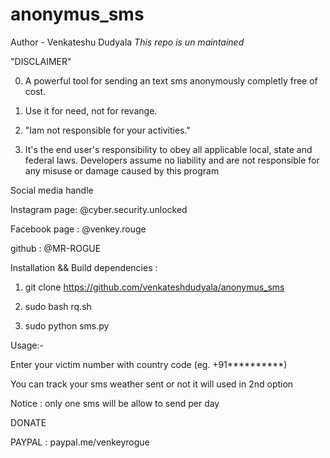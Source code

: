 # anonymus_sms
Author - Venkateshu Dudyala
*This repo is un maintained*



"DISCLAIMER"


0. A powerful tool for sending an text sms anonymously completly free of cost.

1. Use it for need, not for revange.

2. "Iam not responsible for your activities."

3. It's the end user's responsibility to obey all applicable local, state and federal laws. Developers assume no liability and are not responsible for any misuse or damage caused by this program

Social media handle

Instagram page: @cyber.security.unlocked

Facebook page : @venkey.rouge 

github    : @MR-ROGUE



Installation && Build dependencies :
 


1. git clone https://github.com/venkateshdudyala/anonymus_sms 


2. sudo bash rq.sh


3. sudo python sms.py


Usage:-


Enter your victim number with country code (eg. +91**********)

You can track your sms weather sent or not it will used in 2nd option

Notice : only one sms will be allow to send per day


DONATE 

PAYPAL : paypal.me/venkeyrogue
